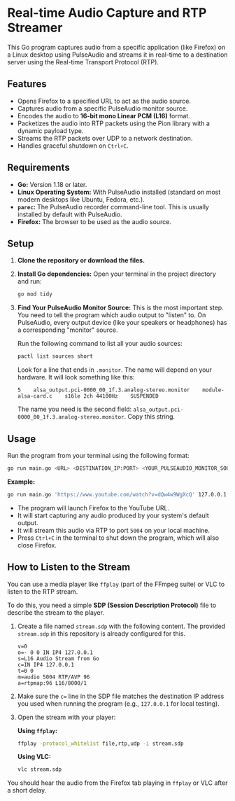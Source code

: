 # Real-time Audio Capture and RTP Streamer

This Go program captures audio from a specific application (like Firefox) on a Linux desktop using PulseAudio and streams it in real-time to a destination server using the Real-time Transport Protocol (RTP).

## Features

- Opens Firefox to a specified URL to act as the audio source.
- Captures audio from a specific PulseAudio monitor source.
- Encodes the audio to **16-bit mono Linear PCM (L16)** format.
- Packetizes the audio into RTP packets using the Pion library with a dynamic payload type.
- Streams the RTP packets over UDP to a network destination.
- Handles graceful shutdown on `Ctrl+C`.

## Requirements

- **Go:** Version 1.18 or later.
- **Linux Operating System:** With PulseAudio installed (standard on most modern desktops like Ubuntu, Fedora, etc.).
- **`parec`:** The PulseAudio recorder command-line tool. This is usually installed by default with PulseAudio.
- **Firefox:** The browser to be used as the audio source.

## Setup

1.  **Clone the repository or download the files.**

2.  **Install Go dependencies:**
    Open your terminal in the project directory and run:
    ```sh
    go mod tidy
    ```

3.  **Find Your PulseAudio Monitor Source:**
    This is the most important step. You need to tell the program which audio output to "listen" to. On PulseAudio, every output device (like your speakers or headphones) has a corresponding "monitor" source.

    Run the following command to list all your audio sources:
    ```sh
    pactl list sources short
    ```

    Look for a line that ends in `.monitor`. The name will depend on your hardware. It will look something like this:

    ```
    5    alsa_output.pci-0000_00_1f.3.analog-stereo.monitor    module-alsa-card.c    s16le 2ch 44100Hz    SUSPENDED
    ```

    The name you need is the second field: `alsa_output.pci-0000_00_1f.3.analog-stereo.monitor`. Copy this string.

## Usage

Run the program from your terminal using the following format:

```sh
go run main.go <URL> <DESTINATION_IP:PORT> <YOUR_PULSEAUDIO_MONITOR_SOURCE>
```

**Example:**

```sh
go run main.go 'https://www.youtube.com/watch?v=dQw4w9WgXcQ' 127.0.0.1:5004 alsa_output.pci-0000_00_1f.3.analog-stereo.monitor
```

- The program will launch Firefox to the YouTube URL.
- It will start capturing any audio produced by your system's default output.
- It will stream this audio via RTP to port `5004` on your local machine.
- Press `Ctrl+C` in the terminal to shut down the program, which will also close Firefox.

## How to Listen to the Stream

You can use a media player like `ffplay` (part of the FFmpeg suite) or VLC to listen to the RTP stream.

To do this, you need a simple **SDP (Session Description Protocol)** file to describe the stream to the player.

1.  Create a file named `stream.sdp` with the following content. The provided `stream.sdp` in this repository is already configured for this.

    ```sdp
    v=0
    o=- 0 0 IN IP4 127.0.0.1
    s=L16 Audio Stream from Go
    c=IN IP4 127.0.0.1
    t=0 0
    m=audio 5004 RTP/AVP 96
    a=rtpmap:96 L16/8000/1
    ```

2.  Make sure the `c=` line in the SDP file matches the destination IP address you used when running the program (e.g., `127.0.0.1` for local testing).
3.  Open the stream with your player:

    **Using `ffplay`:**
    ```sh
    ffplay -protocol_whitelist file,rtp,udp -i stream.sdp
    ```

    **Using VLC:**
    ```sh
    vlc stream.sdp
    ```

You should hear the audio from the Firefox tab playing in `ffplay` or VLC after a short delay.
